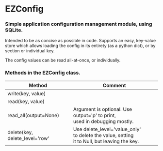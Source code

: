 # EZConfig
### Simple application configuration management module, using SQLite.

Intended to be as concise as possible in code.  Supports an easy, key-value store which allows loading the config in its entirety (as a python dict), or by section or individual key. 

The config values can be read all-at-once, or individually.  

### Methods in the EZConfig class.

| Method                |Comment |
|-----------------------|---|
| write(key, value)     | |
| read(key, value)      | |
|read_all(output=None)  | Argument is optional.  Use output='p' to print,<br>used in debugging mostly. |
|delete(key, delete_level='row'| Use delete_level='value_only'<br>to delete the value, setting<br> it to Null, but leaving the key. |

